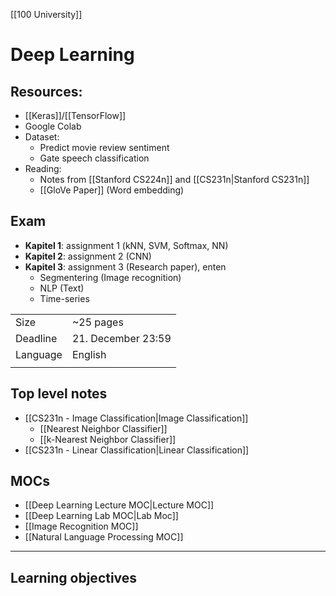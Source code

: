 [[100 University]]

# Deep Learning
## Resources:
- [[Keras]]/[[TensorFlow]]
- Google Colab
- Dataset:
	- Predict movie review sentiment
	- Gate speech classification
- Reading:
	- Notes from [[Stanford CS224n]] and [[CS231n|Stanford CS231n]]
	- [[GloVe Paper]] (Word embedding)

## Exam
- **Kapitel 1**: assignment 1 (kNN, SVM, Softmax, NN)
- **Kapitel 2**: assignment 2 (CNN)
- **Kapitel 3**: assignment 3 (Research paper), enten
	- Segmentering (Image recognition)
	- NLP (Text)
	- Time-series

|          |                    |
| -------- | ------------------ |
| Size     | ~25 pages          |
| Deadline | 21. December 23:59 |
| Language | English            |
|          |                    |

## Top level notes
- [[CS231n - Image Classification|Image Classification]]
	- [[Nearest Neighbor Classifier]]
	- [[k-Nearest Neighbor Classifier]]
- [[CS231n - Linear Classification|Linear Classification]]

## MOCs
- [[Deep Learning Lecture MOC|Lecture MOC]]
- [[Deep Learning Lab MOC|Lab Moc]]
- [[Image Recognition MOC]]
- [[Natural Language Processing MOC]]

---
## Learning objectives

